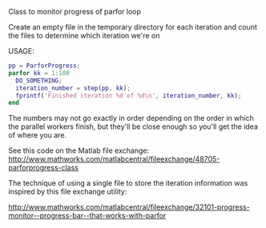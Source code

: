 Class to monitor progress of parfor loop

Create an empty file in the temporary directory for each iteration and count the files to determine which iteration we're on

USAGE:

```matlab
pp = ParforProgress;
parfor kk = 1:100
  DO_SOMETHING;
  iteration_number = step(pp, kk);
  fprintf('Finished iteration %d of %d\n', iteration_number, kk);
end
```

The numbers may not go exactly in order depending on the order in which the parallel workers finish, but they'll be close enough so you'll get the idea of where you are.

See this code on the Matlab file exchange: http://www.mathworks.com/matlabcentral/fileexchange/48705-parforprogress-class

The technique of using a single file to store the iteration information was inspired by this file exchange utility:

http://www.mathworks.com/matlabcentral/fileexchange/32101-progress-monitor--progress-bar--that-works-with-parfor

